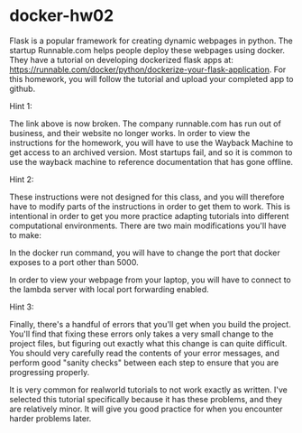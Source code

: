 # docker-hw02

Flask is a popular framework for creating dynamic webpages in python. The startup Runnable.com helps people deploy these webpages using docker. They have a tutorial on developing dockerized flask apps at: https://runnable.com/docker/python/dockerize-your-flask-application. For this homework, you will follow the tutorial and upload your completed app to github.

Hint 1:

The link above is now broken. The company runnable.com has run out of business, and their website no longer works. In order to view the instructions for the homework, you will have to use the Wayback Machine to get access to an archived version. Most startups fail, and so it is common to use the wayback machine to reference documentation that has gone offline.

Hint 2:

These instructions were not designed for this class, and you will therefore have to modify parts of the instructions in order to get them to work. This is intentional in order to get you more practice adapting tutorials into different computational environments. There are two main modifications you'll have to make:

In the docker run command, you will have to change the port that docker exposes to a port other than 5000.

In order to view your webpage from your laptop, you will have to connect to the lambda server with local port forwarding enabled.

Hint 3:

Finally, there's a handful of errors that you'll get when you build the project. You'll find that fixing these errors only takes a very small change to the project files, but figuring out exactly what this change is can quite difficult. You should very carefully read the contents of your error messages, and perform good "sanity checks" between each step to ensure that you are progressing properly.

It is very common for realworld tutorials to not work exactly as written. I've selected this tutorial specifically because it has these problems, and they are relatively minor. It will give you good practice for when you encounter harder problems later.
